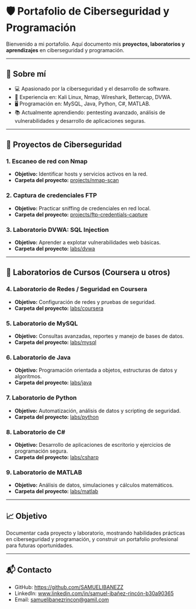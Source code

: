 # 🛡️ Portafolio de Ciberseguridad y Programación


Bienvenido a mi portafolio. Aquí documento mis **proyectos, laboratorios y aprendizajes** en ciberseguridad y programación.



---

## 👤 Sobre mí

- 💻 Apasionado por la ciberseguridad y el desarrollo de software.  
- 🔐 Experiencia en: Kali Linux, Nmap, Wireshark, Bettercap, DVWA.  
- 🖥️ Programación en: MySQL, Java, Python, C#, MATLAB.  
- 📚 Actualmente aprendiendo: pentesting avanzado, análisis de vulnerabilidades y desarrollo de aplicaciones seguras.  

---

## 📂 Proyectos de Ciberseguridad


### 1. Escaneo de red con Nmap
- **Objetivo:** Identificar hosts y servicios activos en la red.  
- **Carpeta del proyecto:** [projects/nmap-scan](projects/nmap-scan/README.md)  

### 2. Captura de credenciales FTP
- **Objetivo:** Practicar sniffing de credenciales en red local.  
- **Carpeta del proyecto:** [projects/ftp-credentials-capture](projects/ftp-credentials-capture/README.md)  

### 3. Laboratorio DVWA: SQL Injection
- **Objetivo:** Aprender a explotar vulnerabilidades web básicas.  
- **Carpeta del proyecto:** [labs/dvwa](labs/dvwa/README.md)  

---

## 📂 Laboratorios de Cursos (Coursera u otros)

### 4. Laboratorio de Redes / Seguridad en Coursera
- **Objetivo:** Configuración de redes y pruebas de seguridad.  
- **Carpeta del proyecto:** [labs/coursera](labs/coursera/README.md)  

### 5. Laboratorio de MySQL
- **Objetivo:** Consultas avanzadas, reportes y manejo de bases de datos.  
- **Carpeta del proyecto:** [labs/mysql](labs/mysql/README.md)  

### 6. Laboratorio de Java
- **Objetivo:** Programación orientada a objetos, estructuras de datos y algoritmos.  
- **Carpeta del proyecto:** [labs/java](labs/java/README.md)  

### 7. Laboratorio de Python
- **Objetivo:** Automatización, análisis de datos y scripting de seguridad.  
- **Carpeta del proyecto:** [labs/python](labs/python/README.md)

### 8. Laboratorio de C#
- **Objetivo:** Desarrollo de aplicaciones de escritorio y ejercicios de programación segura.  
- **Carpeta del proyecto:** [labs/csharp](labs/csharp/README.md)

### 9. Laboratorio de MATLAB
- **Objetivo:** Análisis de datos, simulaciones y cálculos matemáticos.  
- **Carpeta del proyecto:** [labs/matlab](labs/matlab/README.md)

---

## 📈 Objetivo

Documentar cada proyecto y laboratorio, mostrando habilidades prácticas en ciberseguridad y programación, y construir un portafolio profesional para futuras oportunidades.


---

## 📬 Contacto

- GitHub: https://github.com/SAMUELIBANEZZ
- LinkedIn: www.linkedin.com/in/samuel-ibañez-rincón-b30a90365 
- Email: samuelibanezrincon@gamil.com

